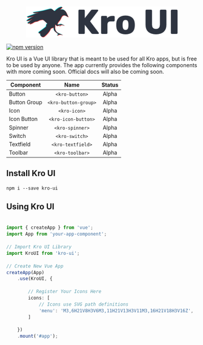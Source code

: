 <p align="center">
    <img width="400" src="./src/assets/logo.png">
</p>

[![npm version](https://badge.fury.io/js/kro-ui.svg)](https://www.npmjs.com/package/kro-ui)

Kro UI is a Vue UI library that is meant to be used for all Kro apps, but is free to be used by anyone. The app currently provides the following components with more coming soon. Official docs will also be coming soon.

| Component     | Name                  | Status        
| ------------- |:---------------------:|:-------------:
| Button        | `<kro-button>`        | Alpha 
| Button Group  | `<kro-button-group>`  | Alpha      
| Icon          | `<kro-icon>`          | Alpha      
| Icon Button   | `<kro-icon-button>`   | Alpha      
| Spinner       | `<kro-spinner>`       | Alpha      
| Switch        | `<kro-switch>`        | Alpha      
| Textfield     | `<kro-textfield>`     | Alpha      
| Toolbar       | `<kro-toolbar>`       | Alpha      

## Install Kro UI
```
npm i --save kro-ui
```

## Using Kro UI
```ts

import { createApp } from 'vue';
import App from 'your-app-component';

// Import Kro UI Library
import KroUI from 'kro-ui';

// Create New Vue App
createApp(App)
    .use(KroUI, {

        // Register Your Icons Here
        icons: [
            // Icons use SVG path definitions
            'menu': 'M3,6H21V8H3V6M3,11H21V13H3V11M3,16H21V18H3V16Z',
        ]

    })
    .mount('#app');

```
